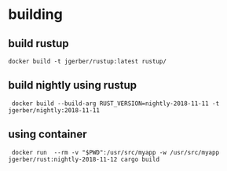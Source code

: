 # building
## build rustup
```
docker build -t jgerber/rustup:latest rustup/
```
## build nightly using rustup
```
 docker build --build-arg RUST_VERSION=nightly-2018-11-11 -t jgerber/nightly:2018-11-11
 ```
## using container
```
 docker run  --rm -v "$PWD":/usr/src/myapp -w /usr/src/myapp jgerber/rust:nightly-2018-11-12 cargo build
 ```
